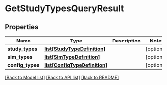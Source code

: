 # GetStudyTypesQueryResult

## Properties
Name | Type | Description | Notes
------------ | ------------- | ------------- | -------------
**study_types** | [**list[StudyTypeDefinition]**](StudyTypeDefinition.md) |  | [optional] 
**sim_types** | [**list[SimTypeDefinition]**](SimTypeDefinition.md) |  | [optional] 
**config_types** | [**list[ConfigTypeDefinition]**](ConfigTypeDefinition.md) |  | [optional] 

[[Back to Model list]](../README.md#documentation-for-models) [[Back to API list]](../README.md#documentation-for-api-endpoints) [[Back to README]](../README.md)


